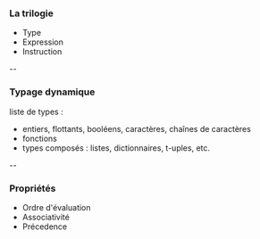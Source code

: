 ### La trilogie

- Type
- Expression
- Instruction

--

### Typage dynamique

liste de types :
- entiers, flottants, booléens, caractères, chaînes de caractères
- fonctions
- types composés : listes, dictionnaires, t-uples, etc.

--

### Propriétés

- Ordre d'évaluation
- Associativité
- Précedence

